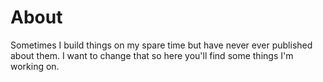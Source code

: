# About
Sometimes I build things on my spare time but have never ever published about them. I want to change that so here you'll find some things I'm working on. 
